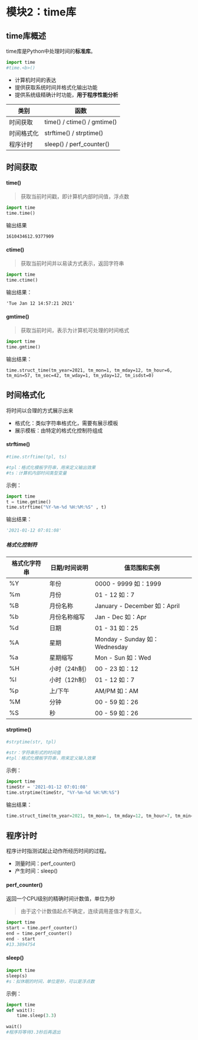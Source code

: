 # 模块2：time库

## time库概述

time库是Python中处理时间的**标准库**。

```python
import time
#time.<b>()
```

- 计算机时间的表达
- 提供获取系统时间并格式化输出功能
- 提供系统级精确计时功能，**用于程序性能分析**



| 类别       | 函数                        |
| ---------- | --------------------------- |
| 时间获取   | time() / ctime() / gmtime() |
| 时间格式化 | strftime() / strptime()     |
| 程序计时   | sleep() / perf_counter()    |



## 时间获取

#### time()

> 获取当前时间戳，即计算机内部时间值，浮点数

```python
import time
time.time()
```

输出结果

```
1610434612.9377909
```



#### ctime()

> 获取当前时间并以易读方式表示，返回字符串

```python
import time
time.ctime()
```

输出结果：

```
'Tue Jan 12 14:57:21 2021'
```



#### gmtime()

> 获取当前时间，表示为计算机可处理的时间格式

```python
import time
time.gmtime()
```

输出结果：

```
time.struct_time(tm_year=2021, tm_mon=1, tm_mday=12, tm_hour=6, tm_min=57, tm_sec=42, tm_wday=1, tm_yday=12, tm_isdst=0)
```



## 时间格式化

将时间以合理的方式展示出来

- 格式化：类似字符串格式化，需要有展示模板
- 展示模板：由特定的格式化控制符组成



#### strftime()

```python
#time.strftime(tpl, ts)

#tpl：格式化模板字符串，用来定义输出效果
#ts：计算机内部时间类型变量
```

示例：

```python
import time
t = time.gmtime()
time.strftime("%Y-%m-%d %H:%M:%S" , t)
```

输出结果：

```python
'2021-01-12 07:01:08'
```



##### 格式化控制符

| 格式化字符串 | 日期/时间说明 | 值范围和实例                  |
| ------------ | ------------- | ----------------------------- |
| %Y           | 年份          | 0000 - 9999 如：1999          |
| %m           | 月份          | 01 - 12 如：7                 |
| %B           | 月份名称      | January - December 如：April  |
| %b           | 月份名称缩写  | Jan - Dec 如：Apr             |
| %d           | 日期          | 01 - 31 如：25                |
| %A           | 星期          | Monday - Sunday 如：Wednesday |
| %a           | 星期缩写      | Mon - Sun 如：Wed             |
| %H           | 小时（24h制） | 00 - 23 如：12                |
| %l           | 小时（12h制） | 01 - 12 如：7                 |
| %p           | 上/下午       | AM/PM 如：AM                  |
| %M           | 分钟          | 00 - 59 如：26                |
| %S           | 秒            | 00 - 59 如：26                |



#### strptime()

```python
#strptime(str, tpl)

#str：字符串形式的时间值
#tpl：格式化模板字符串，用来定义输入效果
```

示例：

```python
import time
timeStr = '2021-01-12 07:01:08'
time.strptime(timeStr, "%Y-%m-%d %H:%M:%S")
```

输出结果：

```python
time.struct_time(tm_year=2021, tm_mon=1, tm_mday=12, tm_hour=7, tm_min=1, tm_sec=8, tm_wday=1, tm_yday=12, tm_isdst=-1)
```



## 程序计时

程序计时指测试起止动作所经历时间的过程。

- 测量时间：perf_counter()
- 产生时间：sleep()



#### perf_counter()

返回一个CPU级别的精确时间计数值，单位为秒

> 由于这个计数值起点不确定，连续调用差值才有意义。



```python
import time
start = time.perf_counter()
end = time.perf_counter()
end - start
#13.3894754
```



#### sleep()

```python
import time
sleep(s)
#s：拟休眠的时间，单位是秒，可以是浮点数
```

示例：

```python
import time
def wait():
    time.sleep(3.3)
    
wait()
#程序将等待3.3秒后再退出
```

